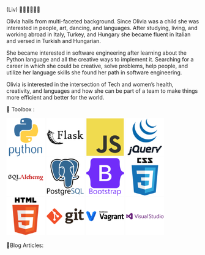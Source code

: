 (Liv) 🐱‍💻💃🎨🧿🌸


Olivia hails from multi-faceted background. Since Olivia was a child she was interested in people, art, dancing, and languages. 
After studying, living, and working abroad in Italy, Turkey, and Hungary she became fluent in Italian and versed in Turkish and Hungarian. 

She became interested in software engineering after learning about the Python language and all the creative ways to implement it. 
Searching for a career in which she could be creative, solve problems, help people, and utilize her language skills she found her path in software engineering. 

Olivia is interested in the intersection of Tech and women’s health, creativity, and languages and how she can be part of a team to make things more efficient
and better for the world.


🧰 Toolbox :

<img src= "https://raw.githubusercontent.com/devicons/devicon/c7d326b6009e60442abc35fa45706d6f30ee4c8e/icons/python/python-original-wordmark.svg" alt="Python Logo" width="100" height="100"> <img src= "https://raw.githubusercontent.com/devicons/devicon/c7d326b6009e60442abc35fa45706d6f30ee4c8e/icons/flask/flask-original-wordmark.svg" alt=" Flask Logo" width="100" height="100"> <img src= "https://raw.githubusercontent.com/devicons/devicon/c7d326b6009e60442abc35fa45706d6f30ee4c8e/icons/javascript/javascript-original.svg" alt="JS Logo" width="100" height="100"> <img src= "https://raw.githubusercontent.com/devicons/devicon/c7d326b6009e60442abc35fa45706d6f30ee4c8e/icons/jquery/jquery-original-wordmark.svg" alt="jquery Logo" width="100" height="100"> <img src= "https://raw.githubusercontent.com/devicons/devicon/c7d326b6009e60442abc35fa45706d6f30ee4c8e/icons/sqlalchemy/sqlalchemy-original-wordmark.svg" alt=" SQLALCHEMY Logo" width="100" height="100"> <img src= "https://raw.githubusercontent.com/devicons/devicon/c7d326b6009e60442abc35fa45706d6f30ee4c8e/icons/postgresql/postgresql-original-wordmark.svg" alt=" PostgreSQL Logo" width="100" height="100"> <img src= "https://raw.githubusercontent.com/devicons/devicon/c7d326b6009e60442abc35fa45706d6f30ee4c8e/icons/bootstrap/bootstrap-plain-wordmark.svg" alt="Bootstrap Logo" width="100" height="100"> <img src= "https://raw.githubusercontent.com/devicons/devicon/c7d326b6009e60442abc35fa45706d6f30ee4c8e/icons/css3/css3-original-wordmark.svg" alt=" CSS3 Logo" width="100" height="100"> <img src= "https://raw.githubusercontent.com/devicons/devicon/c7d326b6009e60442abc35fa45706d6f30ee4c8e/icons/html5/html5-original-wordmark.svg" alt="HTML5 Logo" width="100" height="100"> <img src= "https://raw.githubusercontent.com/devicons/devicon/c7d326b6009e60442abc35fa45706d6f30ee4c8e/icons/git/git-original-wordmark.svg" alt="Git Logo" width="100" height="100"> <img src= "https://raw.githubusercontent.com/devicons/devicon/c7d326b6009e60442abc35fa45706d6f30ee4c8e/icons/vagrant/vagrant-original-wordmark.svg" alt="Vagrant Logo" width="100" height="100"> <img src= "https://raw.githubusercontent.com/devicons/devicon/c7d326b6009e60442abc35fa45706d6f30ee4c8e/icons/visualstudio/visualstudio-plain-wordmark.svg" alt=" VS Code Logo" width="100" height="100">

📝Blog Articles: 
<!-- Blog-Articles-LIST:START-->
<!-- Blog Articles-LIST:END--> 
<!--
**LivMadrid/LivMadrid** is a ✨ _special_ ✨ repository because its `README.md` (this file) appears on your GitHub profile.

Here are some ideas to get you started:

- 🔭 I’m currently working on ...
- 🌱 I’m currently learning ...
- 👯 I’m looking to collaborate on ...
- 🤔 I’m looking for help with ...
- 💬 Ask me about ...
- 📫 How to reach me: ...
- 😄 Pronouns: ...
- ⚡ Fun fact: ...
-->
